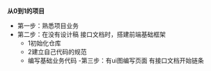 **从0到1的项目**
 - 第一步：熟悉项目业务
 - 第二步：在没有设计稿 接口文档时，搭建前端基础框架
     - 1初始化仓库
     - 2建立自己代码的规范
     - 编写基础业务代码
 -第三步：有ui图编写页面 有接口文档开始链条


 


